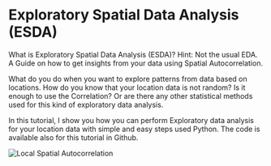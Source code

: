 # Exploratory Spatial Data Analysis (ESDA)


What is Exploratory Spatial Data Analysis (ESDA)?
Hint: Not the usual EDA. A Guide on how to get insights from your data using Spatial Autocorrelation.

What do you do when you want to explore patterns from data based on locations. How do you know that your location data is not random? Is it enough to use the Correlation? Or are there any other statistical methods used for this kind of exploratory data analysis.


In this tutorial, I show you how you can perform Exploratory data analysis for your location data with simple and easy steps used Python. The code is available also for this tutorial in Github.


![Local Spatial Autocorrelation](https://cdn-images-1.medium.com/max/640/1*SZKYsc7pGHC2tzqLwotYrg.png)
